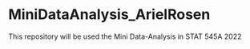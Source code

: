 # MiniDataAnalysis_ArielRosen
This repository will be used the Mini Data-Analysis in STAT 545A 2022
